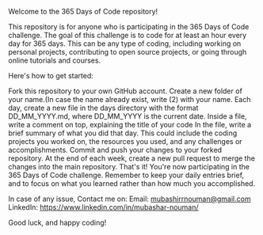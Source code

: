 Welcome to the 365 Days of Code repository!

This repository is for anyone who is participating in the 365 Days of Code challenge. The goal of this challenge is to code for at least an hour every day for 365 days. This can be any type of coding, including working on personal projects, contributing to open source projects, or going through online tutorials and courses.

Here's how to get started:

Fork this repository to your own GitHub account.
Create a new folder of your name.(In case the name already exist, write (2) with your name.
Each day, create a new file in the days directory with the format DD_MM_YYYY.md, where DD_MM_YYYY is the current date.
Inside a file, write a comment on top, explaining the title of your code
In the file, write a brief summary of what you did that day. This could include the coding projects you worked on, the resources you used, and any challenges or accomplishments.
Commit and push your changes to your forked repository.
At the end of each week, create a new pull request to merge the changes into the main repository.
That's it! You're now participating in the 365 Days of Code challenge. Remember to keep your daily entries brief, and to focus on what you learned rather than how much you accomplished.

In case of any issue, Contact me on:
Email: mubashirrnouman@gmail.com
LinkedIn: https://www.linkedin.com/in/mubashar-nouman/

Good luck, and happy coding!
